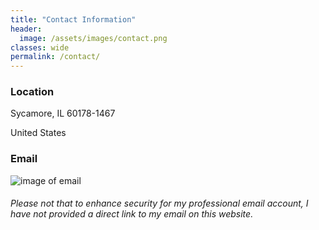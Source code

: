 ```yaml
---
title: "Contact Information"
header:
  image: /assets/images/contact.png
classes: wide
permalink: /contact/
---
```



### Location

Sycamore, IL 60178-1467 

United States

### Email  
![image of email]({{site.baseurl}}/assets/images/EMAILNEW.png)



###### *Please not that to enhance security for my professional email account, I have not provided a direct link to my email on this website.*


